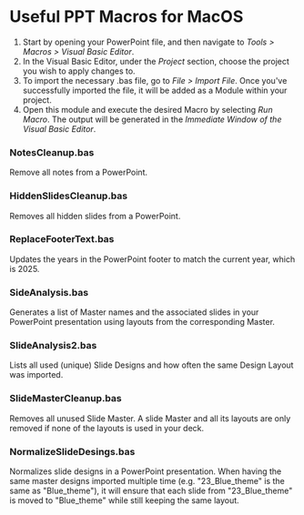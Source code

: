 # Useful PPT Macros for MacOS

1. Start by opening your PowerPoint file, and then navigate to  *Tools > Macros > Visual Basic Editor*.
2. In the Visual Basic Editor, under the *Project* section, choose the project you wish to apply changes to.
3. To import the necessary .bas file, go to  *File > Import File*. Once you've successfully imported the file, it will be added as a Module within your project.
4. Open this module and execute the desired Macro by selecting *Run Macro*. The output will be generated in the *Immediate Window of the Visual Basic Editor*.

### **NotesCleanup.bas**

Remove all notes from a PowerPoint.

### **HiddenSlidesCleanup.bas**

Removes all hidden slides from a PowerPoint.

### ReplaceFooterText.bas

Updates the years in the PowerPoint footer to match the current year, which is 2025.

### SideAnalysis.bas

Generates a list of Master names and the associated slides in your PowerPoint presentation using layouts from the corresponding Master.

### SlideAnalysis2.bas

Lists all used (unique) Slide Designs and how often the same Design Layout was imported.

### SlideMasterCleanup.bas

Removes all unused Slide Master. A slide Master and all its layouts are only removed if none of the layouts is used in your deck.

### NormalizeSlideDesings.bas

Normalizes slide designs in a PowerPoint presentation. When having the same master designs imported multiple time (e.g. "23_Blue_theme" is the same as "Blue_theme"), it will ensure that each slide from "23_Blue_theme" is moved to "Blue_theme" while still keeping the same layout.